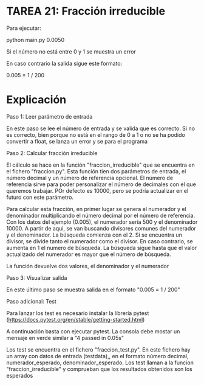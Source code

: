 # TAREA 21: Fracción irreducible

Para ejecutar:

python main.py 0.0050

Si el número no está entre 0 y 1 se muestra un error

En caso contrario la salida sigue este formato:

0.005 = 1 / 200

# Explicación

Paso 1: Leer parámetro de entrada

En este paso se lee el número de entrada y se valida que es correcto. Si no es correcto, bien porque no está en el rango de 0 a 1 o no se ha podido convertir a float, se lanza un error y se para el programa

Paso 2: Calcular fracción irreducible

El cálculo se hace en la función "fraccion_irreducible" que se encuentra en el fichero "fraccion.py". Esta función tien dos parámetros de entrada, el número decimal y un número de referencia opcional. El número de referencia sirve para poder personalizar el número de decimales con el que queremos trabajar. POr defecto es 10000, pero se podría actualizar en el futuro con este parámetro.

Para calcular esta fracción, en primer lugar se genera el numerador y el denominador multiplicando el número decimal por el número de referencia. Con los datos del ejemplo (0.005), el numerador sería 500 y el denominador 10000. A partir de aqui, se van buscando divisores comunes del numerador y el denominador. La búsqueda comienza con el 2. Si se encuentra un divisor, se divide tanto el numerador como el divisor. En caso contrario, se aumenta en 1 el numero de búsqueda. La búsqueda sigue hasta que el valor actualizado del numerador es mayor que el número de búsqueda.

La función devuelve dos valores, el denominador y el numerador

Paso 3: Visualizar salida

En este último paso se muestra salida en el formato "0.005 = 1 / 200"

Paso adicional: Test

Para lanzar los test es necesario instalar la librería pytest (https://docs.pytest.org/en/stable/getting-started.html)

A continuación basta con ejecutar pytest. La consola debe mostar un mensaje en verde similar a "4 passed in 0.05s"

Los test se encuentra en el fichero "fraccion_test.py". En este fichero hay un array con datos de entrada (testdata),, en el formato número decimal, numerador_esperado, denominador_esperado. Los test llaman a la funcion "fraccion_irreducible" y comprueban que los resultados obtenidos son los esperados
